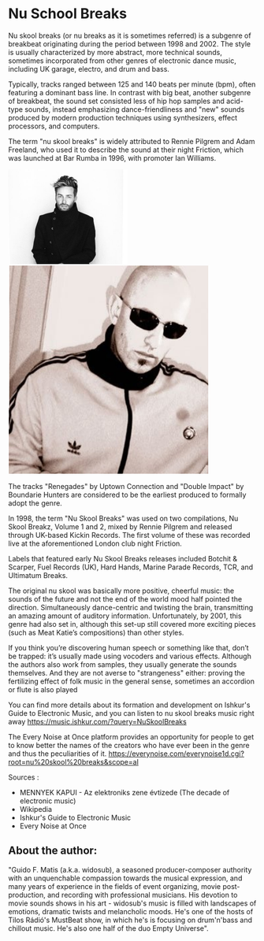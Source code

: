 # Nu School Breaks

Nu skool breaks (or nu breaks as it is sometimes referred) is a subgenre of
breakbeat originating during the period between 1998 and 2002. The style is
usually characterized by more abstract, more technical sounds, sometimes
incorporated from other genres of electronic dance music, including UK garage,
electro, and drum and bass.

Typically, tracks ranged between 125 and 140 beats per minute (bpm), often
featuring a dominant bass line. In contrast with big beat, another subgenre of
breakbeat, the sound set consisted less of hip hop samples and acid-type sounds,
 instead emphasizing dance-friendliness and "new" sounds produced by modern
 production techniques using synthesizers, effect processors, and computers.

The term "nu skool breaks" is widely attributed to Rennie Pilgrem and Adam
Freeland, who used it to describe the sound at their night
Friction, which was launched at Bar Rumba in 1996, with promoter Ian Williams.

![Adam Freeland (Beatport)](_static/images/schoolbreaks/a1.png) ![Rennie Pilgrem(Last.fm)](_static/images/schoolbreaks/a3.png)


The tracks "Renegades" by Uptown Connection and "Double Impact" by
Boundarie Hunters are considered to be the earliest produced to formally adopt
the genre.

In 1998, the term "Nu Skool Breaks" was used on two compilations, Nu Skool
Breakz, Volume 1 and 2, mixed by Rennie Pilgrem and released through UK-based
Kickin Records. The first volume of these was recorded live at the
aforementioned London club night Friction.

Labels that featured early Nu Skool Breaks releases included Botchit & Scarper,
 Fuel Records (UK), Hard Hands, Marine Parade Records, TCR, and Ultimatum Breaks.

 The original nu skool was basically more positive, cheerful music:
the sounds of the future and not the end of the world mood half pointed the
direction. Simultaneously dance-centric and twisting the brain, transmitting an
amazing amount of auditory information. Unfortunately, by 2001, this genre had
also set in, although this set-up still covered more exciting pieces (such as
Meat Katie’s compositions) than other styles.

If you think you’re discovering human speech or something like that, don’t be
trapped: it’s usually made using vocoders and various effects. Although the
authors also work from samples, they usually generate the sounds themselves.
And they are not averse to "strangeness" either: proving the fertilizing effect
of folk music in the general sense, sometimes an accordion or flute is also played

You can find more details about its formation and development on Ishkur's Guide
to Electronic Music, and you can listen to nu skool breaks music right away
<https://music.ishkur.com/?query=NuSkoolBreaks>

The Every Noise at Once platform provides an opportunity for people to get to
know better the names of the creators who have ever been in the genre and thus
the peculiarities of it.
<https://everynoise.com/everynoise1d.cgi?root=nu%20skool%20breaks&scope=al>

 Sources :
- MENNYEK KAPUI - Az elektroniks zene évtizede (The decade of electronic music)
- Wikipedia
- Ishkur's Guide to Electronic Music
- Every Noise at Once

## About the author:

"Guido F. Matis (a.k.a. widosub), a seasoned producer-composer authority with an
 unquenchable compassion towards the musical expression, and many years of
 experience in the fields of event organizing, movie post-production, and
 recording with professional musicians. His devotion to movie sounds shows in
 his art - widosub's music is filled with landscapes of emotions, dramatic twists
 and melancholic moods. He's one of the hosts of Tilos Rádió's MustBeat show, in
which he's is focusing on drum'n'bass and chillout music. He's also one half of
the duo Empty Universe".
